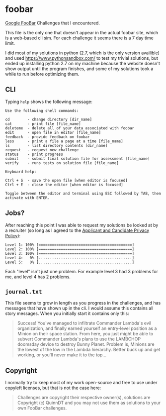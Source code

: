 # foobar
[Google FooBar](https://foobar.withgoogle.com/) Challenges that I encountered.

This file is the only one that doesn't appear in the actual foobar site, which is a web-based cli sim.
For each challenge it seems there is a 7 day time limit.

I did most of my solutions in python (2.7, which is the only version availible) and used https://www.pythonsandbox.com/ to test my trivial solutions, but ended up installing python 2.7 on my machine because the website doesn't show output until the program finishes, and some of my solutions took a while to run before optimizing them.

## CLI

Typing `help` shows the following message:

```
Use the following shell commands:

cd        - change directory [dir_name]
cat       - print file [file_name]
deleteme  - delete all of your data associated with foobar
edit      - open file in editor [file_name]
feedback  - provide feedback on foobar
less      - print a file a page at a time [file_name]
ls        - list directory contents [dir_name]
request   - request new challenge
status    - print progress
submit    - submit final solution file for assessment [file_name]
verify    - runs tests on solution file [file_name]

Keyboard help:

Ctrl + S  - save the open file [when editor is focused]
Ctrl + E  - close the editor [when editor is focused]

Toggle between the editor and terminal using ESC followed by TAB, then activate with ENTER.
```

## Jobs?

After reaching this point I was able to request my solutions be looked at by a recruiter (so long as I agreed to the [Applicant and Candidate Privacy Policy](https://careers.google.com/privacy-policy/)):

```
Level 1: 100% [==========================================]
Level 2: 100% [==========================================]
Level 3: 100% [==========================================]
Level 4:   0% [..........................................]
Level 5:   0% [..........................................]
```

Each "level" isn't just one problem. For example level 3 had 3 problems for me, and level 4 has 2 problems.

## `journal.txt`

This file seems to grow in length as you progress in the challenges, and has messages that have shown up in the cli. I would assume this contains all story messages.
When you initially start it contains only this:


> Success! You've managed to infiltrate Commander Lambda's evil organization, and finally earned yourself an entry-level position as a Minion on their space station. From here, you just might be able to subvert Commander Lambda's plans to use the LAMBCHOP doomsday device to destroy Bunny Planet. Problem is, Minions are the lowest of the low in the Lambda hierarchy. Better buck up and get working, or you'll never make it to the top...

## Copyright

I normally try to keep most of my work open-source and free to use under copyleft licenses, but that is not the case here:

> Challenges are copyright their respective owner(s), solutions are Copyright (c) QuinnDT and you may not use them as solutions to your own FooBar challenges.
